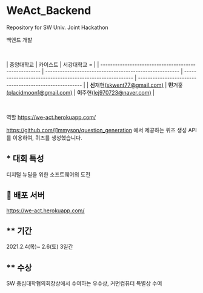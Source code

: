 # WeAct_Backend
Repository for SW Univ. Joint Hackathon

백엔드 개발

<br>

| 중앙대학교                                                  | 카이스트                                                    | 서강대학교                                                     =                                                  |
| ----------------------------------------------------- | ------------------------------------------------------- | --------------------------------------------------------- | ------------------------------------------------------- |
| **신**재현[(skwent77@gmail.com)](https://github.com/wseungjin) | **민**거홍[(placidmoon1@gmail.com)](https://github.com/sohnjunior) | **이**주현[(lej970723@naver.com)](https://github.com/JuHyeon-Lee) | 

<br>


역할
https://we-act.herokuapp.com/

https://github.com/j1mmyson/question_generation 에서 제공하는 퀴즈 생성 API를 이용하여, 퀴즈를 생성했습니다.

## * 대회 특성

디지털 뉴딜을 위한 소프트웨어의 도전

## 🚀 배포 서버

https://we-act.herokuapp.com/

## ** 기간

2021.2.4(목)~ 2.6(토) 3일간 

## ** 수상

SW 중심대학협의회장상에서 수여하는 우수상, 커먼컴퓨터 특별상 수여 

